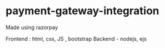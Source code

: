 # payment-gateway-integration

Made using razorpay

Frontend : html, css, JS , bootstrap
Backend - nodejs, ejs
